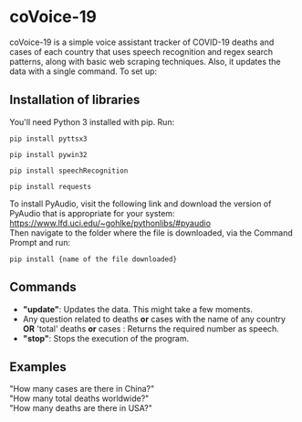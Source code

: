 # coVoice-19
coVoice-19 is a simple voice assistant tracker of COVID-19 deaths and cases of each country that uses speech recognition and regex search patterns, along with basic web scraping techniques. Also, it updates the data with a single command.
To set up:
## Installation of libraries
You'll need Python 3 installed with pip. Run:

`pip install pyttsx3`

`pip install pywin32`

`pip install speechRecognition`

`pip install requests`

To install PyAudio, visit the following link and download the version of PyAudio that is appropriate for your system:
https://www.lfd.uci.edu/~gohlke/pythonlibs/#pyaudio <br>
Then navigate to the folder where the file is downloaded, via the Command Prompt and run:

`pip install {name of the file downloaded}`
## Commands
- **"update"**: Updates the data. This might take a few moments. <br>
- Any question related to deaths **or** cases with the name of any country **OR** 'total' deaths **or** cases : Returns the required number as speech. <br>
- **"stop"**: Stops the execution of the program. <br>
## Examples
"How many cases are there in China?"<br>
"How many total deaths worldwide?"<br>
"How many deaths are there in USA?"

